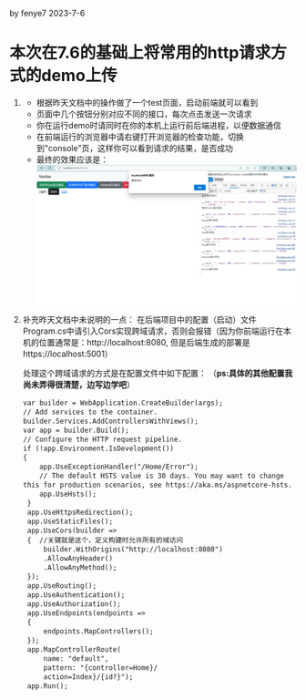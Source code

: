 by fenye7 2023-7-6

# 本次在7.6的基础上将常用的http请求方式的demo上传

1. * 根据昨天文档中的操作做了一个test页面，启动前端就可以看到
   * 页面中几个按钮分别对应不同的接口，每次点击发送一次请求
   * 你在运行demo时请同时在你的本机上运行前后端进程，以便数据通信
   * 在前端运行的浏览器中请右键打开浏览器的检查功能，切换到"console"页，这样你可以看到请求的结果，是否成功
   * 最终的效果应该是：
   ![](imgs/请求测试结果.png)

2. 补充昨天文档中未说明的一点：
   在后端项目中的配置（启动）文件Program.cs中请引入Cors实现跨域请求，否则会报错（因为你前端运行在本机的位置通常是：http://localhost:8080, 但是后端生成的部署是 https://localhost:5001）

   处理这个跨域请求的方式是在配置文件中如下配置：
   （**ps:具体的其他配置我尚未弄得很清楚，边写边学吧**）
   ```{c#}
   var builder = WebApplication.CreateBuilder(args);
   // Add services to the container.
   builder.Services.AddControllersWithViews();
   var app = builder.Build();
   // Configure the HTTP request pipeline.
   if (!app.Environment.IsDevelopment())
   {
       app.UseExceptionHandler("/Home/Error");
       // The default HSTS value is 30 days. You may want to change this for production scenarios, see https://aka.ms/aspnetcore-hsts.
       app.UseHsts();
    }
    app.UseHttpsRedirection();
    app.UseStaticFiles();
    app.UseCors(builder =>
    {  //关键就是这个，定义构建时允许所有的域访问
        builder.WithOrigins("http://localhost:8080")
        .AllowAnyHeader()
        .AllowAnyMethod();
    });
    app.UseRouting();
    app.UseAuthentication();
    app.UseAuthorization();
    app.UseEndpoints(endpoints =>
    {
        endpoints.MapControllers();
    });
    app.MapControllerRoute(
        name: "default",
        pattern: "{controller=Home}/
        action=Index}/{id?}");
    app.Run();  
```